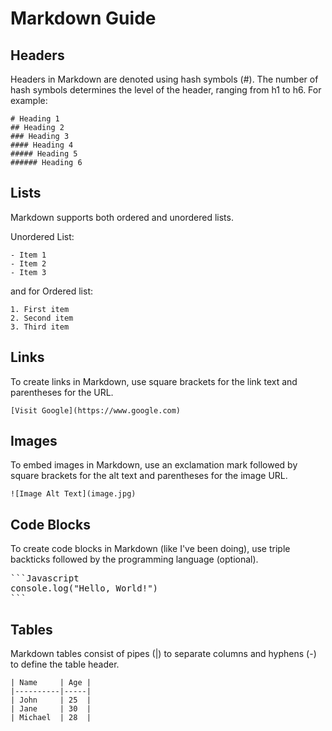 <!-- Markdown - Medium -->

# Markdown Guide

## Headers
Headers in Markdown are denoted using hash symbols (#). The number of hash symbols determines the level of the header, ranging from h1 to h6. For example:
```
# Heading 1
## Heading 2
### Heading 3
#### Heading 4
##### Heading 5
###### Heading 6
```

## Lists
Markdown supports both ordered and unordered lists.

Unordered List:
```
- Item 1
- Item 2
- Item 3
```
and for Ordered list:
```
1. First item
2. Second item
3. Third item
```

## Links
To create links in Markdown, use square brackets for the link text and parentheses for the URL.
```
[Visit Google](https://www.google.com)
```

## Images
To embed images in Markdown, use an exclamation mark followed by square brackets for the alt text and parentheses for the image URL.
```
![Image Alt Text](image.jpg)
```

## Code Blocks
To create code blocks in Markdown (like I've been doing), use triple backticks followed by the programming language (optional).

<pre>
```Javascript
console.log("Hello, World!")
```
</pre>

## Tables
Markdown tables consist of pipes (|) to separate columns and hyphens (-) to define the table header.
```
| Name     | Age |
|----------|-----|
| John     | 25  |
| Jane     | 30  |
| Michael  | 28  |
